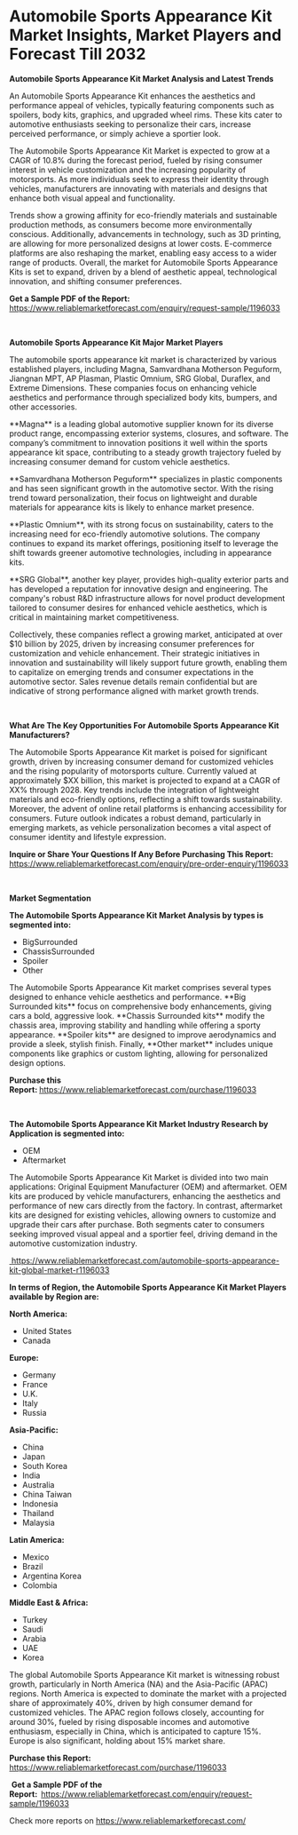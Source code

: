 <p><h1>Automobile Sports Appearance Kit Market Insights, Market Players and Forecast Till 2032</h1></p><p><strong>Automobile Sports Appearance Kit Market Analysis and Latest Trends</strong></p>
<p><p>An Automobile Sports Appearance Kit enhances the aesthetics and performance appeal of vehicles, typically featuring components such as spoilers, body kits, graphics, and upgraded wheel rims. These kits cater to automotive enthusiasts seeking to personalize their cars, increase perceived performance, or simply achieve a sportier look.</p><p>The Automobile Sports Appearance Kit Market is expected to grow at a CAGR of 10.8% during the forecast period, fueled by rising consumer interest in vehicle customization and the increasing popularity of motorsports. As more individuals seek to express their identity through vehicles, manufacturers are innovating with materials and designs that enhance both visual appeal and functionality. </p><p>Trends show a growing affinity for eco-friendly materials and sustainable production methods, as consumers become more environmentally conscious. Additionally, advancements in technology, such as 3D printing, are allowing for more personalized designs at lower costs. E-commerce platforms are also reshaping the market, enabling easy access to a wider range of products. Overall, the market for Automobile Sports Appearance Kits is set to expand, driven by a blend of aesthetic appeal, technological innovation, and shifting consumer preferences.</p></p>
<p><strong>Get a Sample PDF of the Report:&nbsp;</strong> <a href="https://www.reliablemarketforecast.com/enquiry/request-sample/1196033?utm_campaign=3503&utm_medium=2&utm_source=Github&utm_content=ia&utm_term=22032025&utm_id=automobile-sports-appearance-kit">https://www.reliablemarketforecast.com/enquiry/request-sample/1196033</a></p>
<p>&nbsp;</p>
<p><strong>Automobile Sports Appearance Kit Major Market Players</strong></p>
<p><p>The automobile sports appearance kit market is characterized by various established players, including Magna, Samvardhana Motherson Peguform, Jiangnan MPT, AP Plasman, Plastic Omnium, SRG Global, Duraflex, and Extreme Dimensions. These companies focus on enhancing vehicle aesthetics and performance through specialized body kits, bumpers, and other accessories.</p><p>**Magna** is a leading global automotive supplier known for its diverse product range, encompassing exterior systems, closures, and software. The company’s commitment to innovation positions it well within the sports appearance kit space, contributing to a steady growth trajectory fueled by increasing consumer demand for custom vehicle aesthetics.</p><p>**Samvardhana Motherson Peguform** specializes in plastic components and has seen significant growth in the automotive sector. With the rising trend toward personalization, their focus on lightweight and durable materials for appearance kits is likely to enhance market presence.</p><p>**Plastic Omnium**, with its strong focus on sustainability, caters to the increasing need for eco-friendly automotive solutions. The company continues to expand its market offerings, positioning itself to leverage the shift towards greener automotive technologies, including in appearance kits.</p><p>**SRG Global**, another key player, provides high-quality exterior parts and has developed a reputation for innovative design and engineering. The company's robust R&D infrastructure allows for novel product development tailored to consumer desires for enhanced vehicle aesthetics, which is critical in maintaining market competitiveness.</p><p>Collectively, these companies reflect a growing market, anticipated at over $10 billion by 2025, driven by increasing consumer preferences for customization and vehicle enhancement. Their strategic initiatives in innovation and sustainability will likely support future growth, enabling them to capitalize on emerging trends and consumer expectations in the automotive sector. Sales revenue details remain confidential but are indicative of strong performance aligned with market growth trends.</p></p>
<p>&nbsp;</p>
<p><strong>What Are The Key Opportunities For Automobile Sports Appearance Kit Manufacturers?</strong></p>
<p><p>The Automobile Sports Appearance Kit market is poised for significant growth, driven by increasing consumer demand for customized vehicles and the rising popularity of motorsports culture. Currently valued at approximately $XX billion, this market is projected to expand at a CAGR of XX% through 2028. Key trends include the integration of lightweight materials and eco-friendly options, reflecting a shift towards sustainability. Moreover, the advent of online retail platforms is enhancing accessibility for consumers. Future outlook indicates a robust demand, particularly in emerging markets, as vehicle personalization becomes a vital aspect of consumer identity and lifestyle expression.</p></p>
<p><strong>Inquire or Share Your Questions If Any Before Purchasing This Report:</strong> <a href="https://www.reliablemarketforecast.com/enquiry/pre-order-enquiry/1196033?utm_campaign=3503&utm_medium=2&utm_source=Github&utm_content=ia&utm_term=22032025&utm_id=automobile-sports-appearance-kit">https://www.reliablemarketforecast.com/enquiry/pre-order-enquiry/1196033</a></p>
<p>&nbsp;</p>
<p><strong>Market Segmentation</strong></p>
<p><strong>The Automobile Sports Appearance Kit Market Analysis by types is segmented into:</strong></p>
<p><ul><li>BigSurrounded</li><li>ChassisSurrounded</li><li>Spoiler</li><li>Other</li></ul></p>
<p><p>The Automobile Sports Appearance Kit market comprises several types designed to enhance vehicle aesthetics and performance. **Big Surrounded kits** focus on comprehensive body enhancements, giving cars a bold, aggressive look. **Chassis Surrounded kits** modify the chassis area, improving stability and handling while offering a sporty appearance. **Spoiler kits** are designed to improve aerodynamics and provide a sleek, stylish finish. Finally, **Other market** includes unique components like graphics or custom lighting, allowing for personalized design options.</p></p>
<p><strong>Purchase this Report:&nbsp;</strong><a href="https://www.reliablemarketforecast.com/purchase/1196033?utm_campaign=3503&utm_medium=2&utm_source=Github&utm_content=ia&utm_term=22032025&utm_id=automobile-sports-appearance-kit">https://www.reliablemarketforecast.com/purchase/1196033</a></p>
<p>&nbsp;</p>
<p><strong>The Automobile Sports Appearance Kit Market Industry Research by Application is segmented into:</strong></p>
<p><ul><li>OEM</li><li>Aftermarket</li></ul></p>
<p><p>The Automobile Sports Appearance Kit Market is divided into two main applications: Original Equipment Manufacturer (OEM) and aftermarket. OEM kits are produced by vehicle manufacturers, enhancing the aesthetics and performance of new cars directly from the factory. In contrast, aftermarket kits are designed for existing vehicles, allowing owners to customize and upgrade their cars after purchase. Both segments cater to consumers seeking improved visual appeal and a sportier feel, driving demand in the automotive customization industry.</p></p>
<p><a href="https://www.reliablemarketforecast.com/automobile-sports-appearance-kit-global-market-r1196033?utm_campaign=3503&utm_medium=2&utm_source=Github&utm_content=ia&utm_term=22032025&utm_id=automobile-sports-appearance-kit">&nbsp;https://www.reliablemarketforecast.com/automobile-sports-appearance-kit-global-market-r1196033</a></p>
<p><strong>In terms of Region, the Automobile Sports Appearance Kit Market Players available by Region are:</strong></p>
<p>
    <p> <strong> North America: </strong>
        <ul>
            <li>United States</li>
            <li>Canada</li>
        </ul>
        </p> 
    <p> <strong> Europe: </strong>
        <ul>
            <li>Germany</li>
            <li>France</li>
            <li>U.K.</li>
            <li>Italy</li>
            <li>Russia</li>
        </ul>
        </p> 
    <p> <strong> Asia-Pacific: </strong>
        <ul>
            <li>China</li>
            <li>Japan</li>
            <li>South Korea</li>
            <li>India</li>
            <li>Australia</li>
            <li>China Taiwan</li>
            <li>Indonesia</li>
            <li>Thailand</li>
            <li>Malaysia</li>
        </ul>
        </p> 
    <p> <strong> Latin America: </strong>
        <ul>
            <li>Mexico</li>
            <li>Brazil</li>
            <li>Argentina Korea</li>
            <li>Colombia</li>
        </ul>
        </p> 
    <p> <strong> Middle East & Africa: </strong>
        <ul>
            <li>Turkey</li>
            <li>Saudi</li>
            <li>Arabia</li>
            <li>UAE</li>
            <li>Korea</li>
        </ul>
    </p>
    </p>
<p><p>The global Automobile Sports Appearance Kit market is witnessing robust growth, particularly in North America (NA) and the Asia-Pacific (APAC) regions. North America is expected to dominate the market with a projected share of approximately 40%, driven by high consumer demand for customized vehicles. The APAC region follows closely, accounting for around 30%, fueled by rising disposable incomes and automotive enthusiasm, especially in China, which is anticipated to capture 15%. Europe is also significant, holding about 15% market share.</p></p>
<p><strong>Purchase this Report: </strong><a href="https://www.reliablemarketforecast.com/purchase/1196033?utm_campaign=3503&utm_medium=2&utm_source=Github&utm_content=ia&utm_term=22032025&utm_id=automobile-sports-appearance-kit">https://www.reliablemarketforecast.com/purchase/1196033</a></p>
<p>&nbsp;<strong>Get a Sample PDF of the Report:&nbsp;&nbsp;</strong><a href="https://www.reliablemarketforecast.com/enquiry/request-sample/1196033?utm_campaign=3503&utm_medium=2&utm_source=Github&utm_content=ia&utm_term=22032025&utm_id=automobile-sports-appearance-kit">https://www.reliablemarketforecast.com/enquiry/request-sample/1196033</a></p>
<p><strong></strong></p>
<p>Check more reports on <a href="https://www.reliablemarketforecast.com/?utm_campaign=3503&utm_medium=2&utm_source=Github&utm_content=ia&utm_term=22032025&utm_id=automobile-sports-appearance-kit">https://www.reliablemarketforecast.com/</a></p>